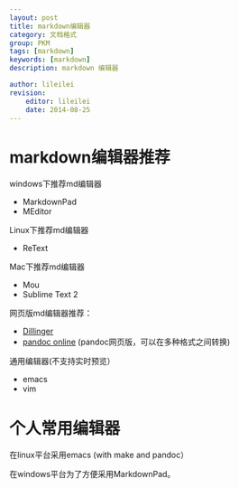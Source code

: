 ```yaml
---
layout: post
title: markdown编辑器
category: 文档格式
group: PKM
tags: [markdown]
keywords: [markdown]
description: markdown 编辑器

author: lileilei
revision:
    editor: lileilei
    date: 2014-08-25
---
```


# markdown编辑器推荐

windows下推荐md编辑器

+ MarkdownPad
+ MEditor

Linux下推荐md编辑器

+ ReText

Mac下推荐md编辑器

+ Mou
+ Sublime Text 2

网页版md编辑器推荐：

+ [Dillinger](http://dillinger.io/)
+ [pandoc online](http://johnmacfarlane.net/pandoc/try/) (pandoc网页版，可以在多种格式之间转换)

通用编辑器(不支持实时预览）

+ emacs
+ vim


# 个人常用编辑器

在linux平台采用emacs (with make and pandoc）

在windows平台为了方便采用MarkdownPad。
